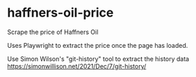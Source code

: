 # haffners-oil-price
Scrape the price of Haffners Oil

Uses Playwright to extract the price once the page has loaded.

Use Simon Wilson's "git-history" tool to extract the history data https://simonwillison.net/2021/Dec/7/git-history/
